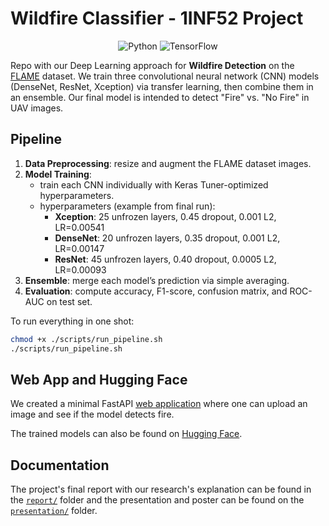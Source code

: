 # Wildfire Classifier - 1INF52 Project

<p align="center">
    <img src="https://img.shields.io/badge/Python-f9e2af?logo=python&logoColor=black" alt="Python" />
    <img src="https://img.shields.io/badge/TensorFlow-f2cdcd?logo=tensorflow&logoColor=black" alt="TensorFlow" />
</p>

Repo with our Deep Learning approach for **Wildfire Detection** on the
[FLAME](https://ieee-dataport.org/open-access/flame-dataset-aerial-imagery-pile-burn-detection-using-drones-uavs)
dataset. We train three convolutional neural network (CNN) models (DenseNet, ResNet, Xception) via transfer learning,
then combine them in an ensemble. Our final model is intended to detect "Fire" vs. "No Fire" in UAV images.

## Pipeline

1. **Data Preprocessing**: resize and augment the FLAME dataset images.
2. **Model Training**: 
   - train each CNN individually with Keras Tuner-optimized hyperparameters.
   - hyperparameters (example from final run):
     - **Xception**: 25 unfrozen layers, 0.45 dropout, 0.001 L2, LR=0.00541  
     - **DenseNet**: 20 unfrozen layers, 0.35 dropout, 0.001 L2, LR=0.00147  
     - **ResNet**: 45 unfrozen layers, 0.40 dropout, 0.0005 L2, LR=0.00093  
3. **Ensemble**: merge each model’s prediction via simple averaging.
4. **Evaluation**: compute accuracy, F1-score, confusion matrix, and ROC-AUC on test set.

To run everything in one shot:
```bash
chmod +x ./scripts/run_pipeline.sh
./scripts/run_pipeline.sh
```

## Web App and Hugging Face

We created a minimal FastAPI [web application](https://github.com/superflash41/isaFIRE) where one can upload an image
and see if the model detects fire.

The trained models can also be found on [Hugging Face](https://huggingface.co/superflash41/fire-chad-detector-v1.0).

## Documentation

The project's final report with our research's explanation can be found in the [`report/`](report) folder
and the presentation and poster can be found on the [`presentation/`](presentation) folder. 

